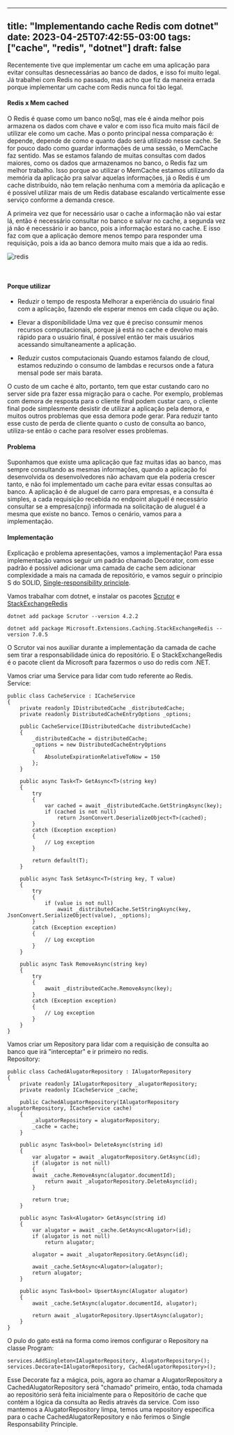 
---
title: "Implementando cache Redis com dotnet"
date: 2023-04-25T07:42:55-03:00
tags: ["cache", "redis", "dotnet"]
draft: false
---

Recentemente tive que implementar um cache em uma aplicação para evitar consultas desnecessárias ao banco de dados, e isso foi muito legal. Já trabalhei com Redis no passado, mas acho que fiz da maneira errada porque implementar um cache com Redis nunca foi tão legal.
<br/>

#### Redis x Mem cached
O Redis é quase como um banco noSql, mas ele é ainda melhor pois armazena os dados com chave e valor e com isso fica muito mais fácil de utilizar ele como um cache.
Mas o ponto principal nessa comparação é: depende, depende de como e quanto dado será utilizado nesse cache. Se for pouco dado como guardar informações de uma sessão, o MemCache faz sentido. Mas se estamos falando de muitas consultas com dados maiores, como os dados que armazenamos no banco, o Redis faz um melhor trabalho. Isso porque ao utilizar o MemCache estamos utilizando da memória da aplicação pra salvar aquelas informações, já o Redis é um cache distribuído, não tem relação nenhuma com a memória da aplicação e é possível utilizar mais de um Redis database escalando verticalmente esse serviço conforme a demanda cresce.

A primeira vez que for necessário usar o cache a informação não vai estar lá, então é necessário consultar no banco e salvar no cache, a segunda vez já não é necessário ir ao banco, pois a informação estará no cache. E isso faz com que a aplicação demore menos tempo para responder uma requisição, pois a ida ao banco demora muito mais que a ida ao redis.

![redis](/img/redis.png)

<br/>

#### Porque utilizar
- Reduzir o tempo de resposta
Melhorar a experiência do usuário final com a aplicação, fazendo ele esperar menos em cada clique ou ação.

- Elevar a disponibilidade
Uma vez que é preciso consumir menos recursos computacionais, porque já está no cache e devolvo mais rápido para o usuário final, é possível então ter mais usuários acessando simultaneamente a aplicação.

- Reduzir custos computacionais
Quando estamos falando de cloud, estamos reduzindo o consumo de lambdas e recursos onde a fatura mensal pode ser mais barata.

O custo de um cache é alto, portanto, tem que estar custando caro no server side pra fazer essa migração para o cache. Por exemplo, problemas com demora de resposta para o cliente final podem custar caro, o cliente final pode simplesmente desistir de utilizar a aplicação pela demora, e muitos outros problemas que essa demora pode gerar. Para reduzir tanto esse custo de perda de cliente quanto o custo de consulta ao banco, utiliza-se então o cache para resolver esses problemas.
<br/>
#### Problema
Suponhamos que existe uma aplicação que faz muitas idas ao banco, mas sempre consultando as mesmas informações, quando a aplicação foi desenvolvida os desenvolvedores não achavam que ela poderia crescer tanto, e não foi implementado um cache para evitar essas consultas ao banco. 
A aplicação é de aluguel de carro para empresas, e a consulta é simples, a cada requisição recebida no endpoint aluguél é necessário consultar se a empresa(cnpj) informada na solicitação de aluguel é a mesma que existe no banco.
Temos o cenário, vamos para a implementação.
<br/>
#### Implementação
Explicação  e problema apresentações, vamos a implementação!
Para essa implementação vamos seguir um padrão chamado Decorator, com esse padrão é possível adicionar uma camada de cache sem adicionar complexidade a mais na camada de repositório, e vamos seguir o principio S do SOLID, [Single-responsibility principle](https://g.co/kgs/phLumf).

Vamos trabalhar com dotnet, e instalar os pacotes [Scrutor](https://www.nuget.org/packages/scrutor/) e [StackExchangeRedis](https://www.nuget.org/packages/Microsoft.Extensions.Caching.StackExchangeRedis/7.0.5)
```
dotnet add package Scrutor --version 4.2.2
```

```
dotnet add package Microsoft.Extensions.Caching.StackExchangeRedis --version 7.0.5
```

O Scrutor vai nos auxiliar durante a implementação da camada de cache sem tirar a responsabilidade única do repositório. E o StackExchangeRedis é o pacote client da Microsoft para fazermos o uso do redis com .NET.

Vamos criar uma Service para lidar com tudo referente ao Redis.
<br/>
Service:
```
public class CacheService : ICacheService
{
    private readonly IDistributedCache _distributedCache;
    private readonly DistributedCacheEntryOptions _options;

    public CacheService(IDistributedCache distributedCache)
    {
        _distributedCache = distributedCache;
        _options = new DistributedCacheEntryOptions
        {
            AbsoluteExpirationRelativeToNow = 150
        };
    }

    public async Task<T> GetAsync<T>(string key)
    {
        try
        {
            var cached = await _distributedCache.GetStringAsync(key);
            if (cached is not null)
                return JsonConvert.DeserializeObject<T>(cached);
        }
        catch (Exception exception)
        { 
            // Log exception 
        }

        return default(T);
    }

    public async Task SetAsync<T>(string key, T value)
    {
        try
        {
            if (value is not null)
                await _distributedCache.SetStringAsync(key, JsonConvert.SerializeObject(value), _options);
        }
        catch (Exception exception)
        { 
            // Log exception
        }
    }

    public async Task RemoveAsync(string key)
    {
        try
        {
            await _distributedCache.RemoveAsync(key);
        }
        catch (Exception exception)
        {
            // Log exception
    	}
    }
}

```
Vamos criar um Repository para lidar com a requisição de consulta ao banco que irá "interceptar" e ir primeiro no redis.
<br/>
Repository:
```
public class CachedAlugatorRepository : IAlugatorRepository
{
    private readonly IAlugatorRepository _alugatorRepository;
    private readonly ICacheService _cache;

    public CachedAlugatorRepository(IAlugatorRepository alugatorRepository, ICacheService cache)
    {
        _alugatorRepository = alugatorRepository;
        _cache = cache;
    }

    public async Task<bool> DeleteAsync(string id)
    {
        var alugator = await _alugatorRepository.GetAsync(id);
        if (alugator is not null)
        {
 	    await _cache.RemoveAsync(alugator.documentId);
            return await _alugatorRepository.DeleteAsync(id);
        }

        return true;
    }

    public async Task<Alugator> GetAsync(string id)
    {
        var alugator = await _cache.GetAsync<Alugator>(id);
        if (alugator is not null)
            return alugator;

        alugator = await _alugatorRepository.GetAsync(id);

        await _cache.SetAsync<Alugator>(alugator);
        return alugator;
    }

    public async Task<bool> UpsertAsync(Alugator alugator)
    {
        await _cache.SetAsync(alugator.documentId, alugator);

        return await _alugatorRepository.UpsertAsync(alugator);
    }
}

```

O pulo do gato está na forma como iremos configurar o Repository na classe Program:

```
services.AddSingleton<IAlugatorRepository, AlugatorRepository>();
services.Decorate<IAlugatorRepository, CachedAlugatorRepository>();
```
Esse Decorate faz a mágica, pois, agora ao chamar a AlugatorRepository a CachedAlugatorRepository será "chamado" primeiro, então, toda chamada ao repositório será feita inicialmente para o Repositório de cache que contém a lógica da consulta ao Redis através da service. Com isso mantemos a AlugatorRepository limpa, temos uma repository específica para o cache CachedAlugatorRepository e não ferimos o Single Responsability Principle.












